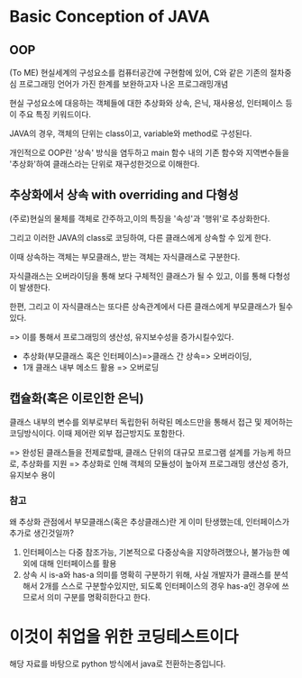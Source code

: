 # Basic Conception of JAVA
## OOP
(To ME) 현실세계의 구성요소를 컴퓨터공간에 구현함에 있어, C와 같은 기존의 절차중심 프로그래밍 언어가 가진 한계를 보완하고자 나온 프로그래밍개념

현실 구성요소에 대응하는 객체들에 대한 추상화와 상속, 은닉, 재사용성, 인터페이스 등이 주요 특징 키워드이다.

JAVA의 경우, 객체의 단위는 class이고, variable와 method로 구성된다.

개인적으로 OOP란 '상속' 방식을 염두하고 main 함수 내의 기존 함수와 지역변수들을 '추상화'하여 클래스라는 단위로 재구성한것으로 이해한다.

## 추상화에서 상속 with overriding and 다형성
(주로)현실의 물체를 객체로 간주하고,이의 특징을 '속성'과 '행위'로 추상화한다.

그리고 이러한 JAVA의 class로 코딩하여, 다른 클래스에게 상속할 수 있게 한다.

이때 상속하는 객체는 부모클래스, 받는 객체는 자식클래스로 구분한다.

자식클래스는 오버라이딩을 통해 보다 구체적인 클래스가 될 수 있고, 이를 통해 다형성이 발생한다.

한편, 그리고 이 자식클래스는 또다른 상속관계에서 다른 클래스에게 부모클래스가 될수있다.

=> 이를 통해서 프로그래밍의 생산성, 유지보수성을 증가시킬수있다.

* 추상화(부모클래스 혹은 인터페이스)=>클래스 간 상속=> 오버라이딩,
* 1개 클래스 내부 메소드 활용 => 오버로딩

## 캡슐화(혹은 이로인한 은닉)
클래스 내부의 변수를 외부로부터 독립한뒤 허락된 메소드만을 통해서 접근 및 제어하는 코딩방식이다. 이때 제어란 외부 접근방지도 포함한다.

=> 완성된 클래스들을 전제로할때, 클래스 단위의 대규모 프로그램 설계를 가능케 하므로, 추상화를 지원
=> 추상화로 인해 객체의 모듈성이 높아져 프로그래밍 생산성 증가, 유지보수 용이


### 참고
왜 추상화 관점에서 부모클래스(혹은 추상클래스)란 게 이미 탄생했는데, 인터페이스가 추가로 생긴것일까?
1. 인터페이스는 다중 참조가능, 기본적으로 다중상속을 지양하려했으나, 불가능한 예외에 대해 인터페이스를 활용
2. 상속 시 is-a와 has-a 의미를 명확히 구분하기 위해, 사실 개발자가 클래스를 분석해서 2개를 스스로 구분할수있지만, 되도록 인터페이스의 경우 has-a인 경우에 쓰므로서 의미 구분를 명확히한다고 한다.

# 이것이 취업을 위한 코딩테스트이다
해당 자료를 바탕으로 python 방식에서 java로 전환하는중입니다.
